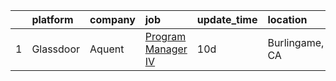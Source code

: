

|    | platform   | company   | job                                                                                                                                                                                                                                                                                                                                                                                                                                                                                                                                                                                                                                                                                                                                             | update_time   | location       |
|---:|:-----------|:----------|:------------------------------------------------------------------------------------------------------------------------------------------------------------------------------------------------------------------------------------------------------------------------------------------------------------------------------------------------------------------------------------------------------------------------------------------------------------------------------------------------------------------------------------------------------------------------------------------------------------------------------------------------------------------------------------------------------------------------------------------------|:--------------|:---------------|
|  1 | Glassdoor  | Aquent    | [Program Manager IV](https://www.glassdoor.com/partner/jobListing.htm?pos=101&ao=1110586&s=58&guid=0000018253044a17bb16cbf4222a4ad8&src=GD_JOB_AD&t=SR&vt=w&cs=1_1cdafb8f&cb=1659250166434&jobListingId=1008017455116&jrtk=3-0-1g99g8ii1jm6o801-1g99g8iihi3bo800-8d1682a725fb2da2--6NYlbfkN0DMrcEu7yrtATojKJA7cEzGQ3FdRGWLh0CZQInL4ECGI9gD0Wolx9R2v-Aex0-GK055x9vA5s307DGHv0W5SkObvNl5JpBD7g-xvLL7PSPDsGPYoq97YN7vV4MzUdIFnAghV4J7yOPdvpBUz023g4HBCKgSpji9UlABrL2WRROQqdHJohWln6JHuW24BbfUPb7q0u73rGzmDz9BrVxudcapZiTkS3a6kW1TDJehsz54F4eACn0Oxow14WODCEZZOwH-kDmpBwvHEai_OjtqrQ-EF-KFjxVizvsqi7E6LMrnMrkk4FEp0nVktmfe6rLcFEQNuqBmLjNcwgd8aIyOKViGtUj3p6lBXyxpLy17Oe2aKdRiswtYtR538GjfSm2tnmP9qF5ruvETW_pF7H-GeyhW4PE0HDWqaOs6nVBJcNlI8g%3D%3D) | 10d           | Burlingame, CA |